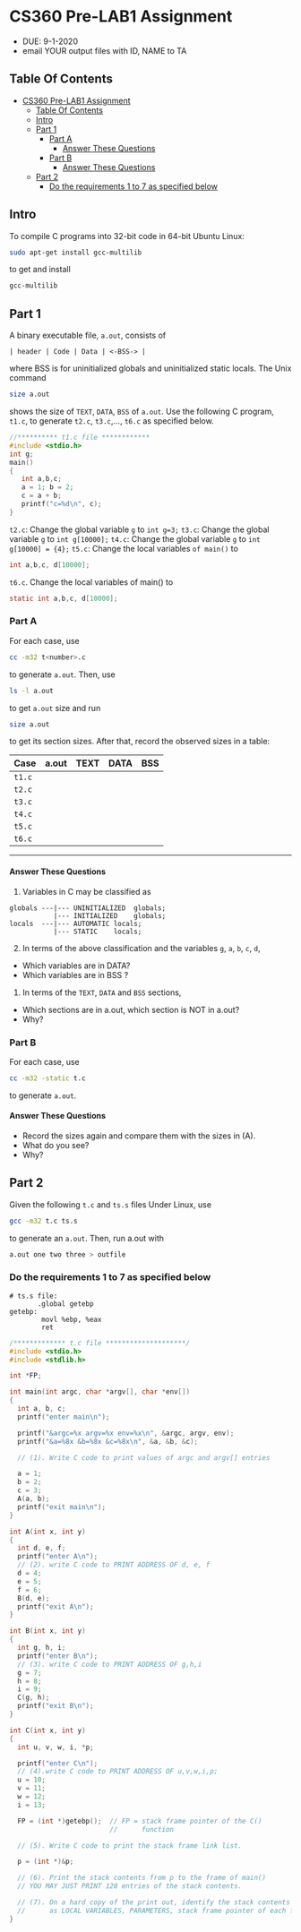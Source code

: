 # CS360 Pre-LAB1 Assignment

- DUE: 9-1-2020
- email YOUR output files with ID, NAME to TA

## Table Of Contents

- [CS360 Pre-LAB1 Assignment](#cs360-pre-lab1-assignment)
  - [Table Of Contents](#table-of-contents)
  - [Intro](#intro)
  - [Part 1](#part-1)
    - [Part A](#part-a)
      - [Answer These Questions](#answer-these-questions)
    - [Part B](#part-b)
      - [Answer These Questions](#answer-these-questions-1)
  - [Part 2](#part-2)
    - [Do the requirements 1 to 7 as specified below](#do-the-requirements-1-to-7-as-specified-below)

## Intro

To compile C programs into 32-bit code in 64-bit Ubuntu Linux:

```bash
sudo apt-get install gcc-multilib
```

to get and install

```bash
gcc-multilib
```

## Part 1

A binary executable file, `a.out`, consists of

```
| header | Code | Data | <-BSS-> |
```

where BSS is for uninitialized globals and uninitialized static locals. The Unix command

```bash
size a.out
```

shows the size of `TEXT`, `DATA`, `BSS` of `a.out`. Use the following C program, `t1.c`, to generate `t2.c`, `t3.c`,..., `t6.c` as specified
below.

```c
//********** t1.c file ************
#include <stdio.h>
int g;
main()
{
   int a,b,c;
   a = 1; b = 2;
   c = a + b;
   printf("c=%d\n", c);
}
```

`t2.c`: Change the global variable `g` to `int g=3;`
`t3.c`: Change the global variable `g` to `int g[10000];`
`t4.c`: Change the global variable `g` to `int g[10000] = {4};`
`t5.c`: Change the local variables `of main()` to

```c
int a,b,c, d[10000];
```

`t6.c`. Change the local variables of main() to

```c
static int a,b,c, d[10000];
```

### Part A

For each case, use

```bash
cc -m32 t<number>.c
```

to generate `a.out`. Then, use

```bash
ls -l a.out
```

to get `a.out` size and run

```bash
size a.out
```

to get its section sizes. After that, record the observed sizes in a table:

| Case   | a.out | TEXT | DATA | BSS |
| :----- | :---- | :--- | :--- | :-- |
| `t1.c` |       |      |      |     |
| `t2.c` |       |      |      |     |
| `t3.c` |       |      |      |     |
| `t4.c` |       |      |      |     |
| `t5.c` |       |      |      |     |
| `t6.c` |       |      |      |     |

---

#### Answer These Questions

1. Variables in C may be classified as

```
globals ---|--- UNINITIALIZED  globals;
           |--- INITIALIZED    globals;
locals  ---|--- AUTOMATIC locals;
           |--- STATIC    locals;
```

2. In terms of the above classification and the variables `g`, `a`, `b`, `c`, `d`,

- Which variables are in DATA?
- Which variables are in BSS ?

1. In terms of the `TEXT`, `DATA` and `BSS` sections,

- Which sections are in a.out, which section is NOT in a.out?
- Why?

### Part B

For each case, use

```bash
cc -m32 -static t.c
```

to generate `a.out`.

#### Answer These Questions

- Record the sizes again and compare them with the sizes in (A).
- What do you see?
- Why?

## Part 2

Given the following `t.c` and `ts.s` files
Under Linux, use

```bash
gcc -m32 t.c ts.s
```

to generate an `a.out`. Then, run a.out with

```bash
a.out one two three > outfile
```

### Do the requirements 1 to 7 as specified below

```
# ts.s file:
       .global getebp
getebp:
        movl %ebp, %eax
        ret
```

```c
/************* t.c file ********************/
#include <stdio.h>
#include <stdlib.h>

int *FP;

int main(int argc, char *argv[], char *env[])
{
  int a, b, c;
  printf("enter main\n");

  printf("&argc=%x argv=%x env=%x\n", &argc, argv, env);
  printf("&a=%8x &b=%8x &c=%8x\n", &a, &b, &c);

  // (1). Write C code to print values of argc and argv[] entries

  a = 1;
  b = 2;
  c = 3;
  A(a, b);
  printf("exit main\n");
}

int A(int x, int y)
{
  int d, e, f;
  printf("enter A\n");
  // (2). write C code to PRINT ADDRESS OF d, e, f
  d = 4;
  e = 5;
  f = 6;
  B(d, e);
  printf("exit A\n");
}

int B(int x, int y)
{
  int g, h, i;
  printf("enter B\n");
  // (3). write C code to PRINT ADDRESS OF g,h,i
  g = 7;
  h = 8;
  i = 9;
  C(g, h);
  printf("exit B\n");
}

int C(int x, int y)
{
  int u, v, w, i, *p;

  printf("enter C\n");
  // (4).write C code to PRINT ADDRESS OF u,v,w,i,p;
  u = 10;
  v = 11;
  w = 12;
  i = 13;

  FP = (int *)getebp();  // FP = stack frame pointer of the C()
                         //      function

  // (5). Write C code to print the stack frame link list.

  p = (int *)&p;

  // (6). Print the stack contents from p to the frame of main()
  // YOU MAY JUST PRINT 128 entries of the stack contents.

  // (7). On a hard copy of the print out, identify the stack contents
  //      as LOCAL VARIABLES, PARAMETERS, stack frame pointer of each function.
}
```
